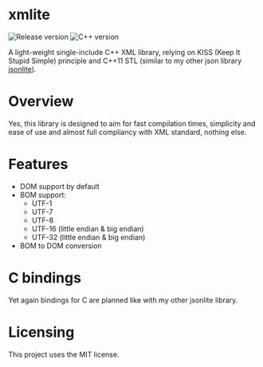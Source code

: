 # xmlite

![Release version](https://img.shields.io/badge/alpha-v0.0.1-red.svg)
![C++ version](https://img.shields.io/badge/version-C++11-blue.svg)

A light-weight single-include C++ XML library, relying on KISS (Keep It Stupid Simple)
principle and C++11 STL (similar to my other json library [jsonlite](https://github.com/makuke1234/jsonlite)).


# Overview

Yes, this library is designed to aim for fast compilation times, simplicity and
ease of use and almost full compliancy with XML standard, nothing else.


# Features

* DOM support by default
* BOM support:
	* UTF-1
	* UTF-7
	* UTF-8
	* UTF-16 (little endian & big endian)
	* UTF-32 (little endian & big endian)
* BOM to DOM conversion


# C bindings

Yet again bindings for C are planned like with my other jsonlite library.


# Licensing

This project uses the MIT license.

